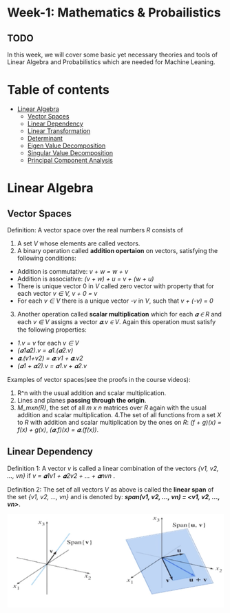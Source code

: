 # Week-1: Mathematics & Probailistics


## TODO

In this week, we will cover some basic yet necessary theories and tools of Linear Algebra and Probabilistics which are needed for Machine Leaning.

Table of contents
==============

<!--ts-->
   * [Linear Algebra](#linear-Algebra)
      * [Vector Spaces](#vector-spaces)
      * [Linear Dependency](#linear-dependency)
      * [Linear Transformation](#linear-transformation)
      * [Determinant](#determinant)
      * [Eigen Value Decomposition](#eigen-value-decomposition)
      * [Singular Value Decomposition](#singular-value-decompostion)
      * [Principal Component Analysis](#principal-component-analysis)
<!--te-->

Linear Algebra
==============
Vector Spaces
--------------

Definition: A vector space over the real numbers *R* consists of 
1. A set *V* whose elements are called vectors.
2. A binary operation called **addition opertaion** on vectors, satisfying the following conditions:
- Addition is commutative: *v + w = w + v*
- Addition is associative: *(v + w) + u = v + (w + u)*
- There is unique vector 0 in *V* called zero vector with property that for each vector *v ∈ V, v + 0 = v*
- For each *v ∈ V* there is a unique vector *-v* in *V*, such that *v + (-v) = 0* 

3. Another operation called **scalar multiplication** which for each *𝜶 ∈ R* and each *v ∈ V* assigns a vector *𝜶.v ∈ V*. Again this operation must satisfy the following properties:
- *1.v = v* for each *v ∈ V*
- *(𝜶1𝜶2).v = 𝜶1.(𝜶2.v)*
- *𝜶.(v1+v2) = 𝜶.v1 + 𝜶.v2*
- *(𝜶1 + 𝜶2).v = 𝜶1.v + 𝜶2.v*

Examples of vector spaces(see the proofs in the course videos):

1. R^n with the usual addition and scalar multiplication.
2. Lines and planes **passing through the origin**.
3. *M_mxn(R)*, the set of all *m x n* matrices over *R* again with the usual addition and scalar multiplication.
4.The set of all functions from a set *X* to *R* with addition and scalar multiplication by the    ones on *R*: 
*(f + g)(x) = f(x) + g(x)*, *(𝜶.f)(x) = 𝜶.(f(x))*.

Linear Dependency
--------------
Definition 1: A vector *v* is called a linear combination of the vectors *{v1, v2, ..., vn}* if *v = 𝜶1v1 + 𝜶2v2 + ... + 𝜶nvn* .

Definition 2: The set of all vectors *V* as above is called the **linear span** of the set *{v1, v2, ..., vn}* and is denoted by: ***span(v1, v2, ..., vn) = <v1, v2, ..., vn>***.

![](https://github.com/mohammadhashemii/ML-RahnemaCollege/blob/master/Week-1/images/0_span.png)